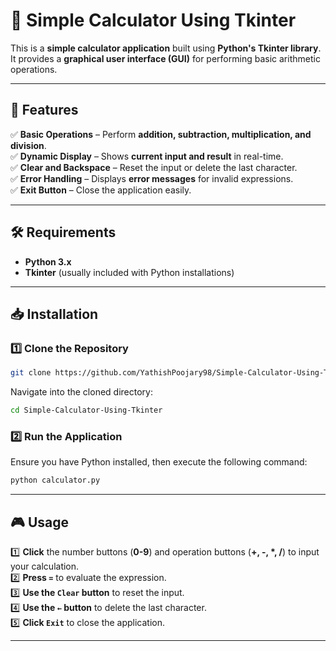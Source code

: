 # 🧮 Simple Calculator Using Tkinter

This is a **simple calculator application** built using **Python's Tkinter library**. It provides a **graphical user interface (GUI)** for performing basic arithmetic operations.

---

## 🚀 Features

✅ **Basic Operations** – Perform **addition, subtraction, multiplication, and division**.  
✅ **Dynamic Display** – Shows **current input and result** in real-time.  
✅ **Clear and Backspace** – Reset the input or delete the last character.  
✅ **Error Handling** – Displays **error messages** for invalid expressions.  
✅ **Exit Button** – Close the application easily.  

---

## 🛠 Requirements

- **Python 3.x**  
- **Tkinter** (usually included with Python installations)  

---

## 📥 Installation

### 1️⃣ Clone the Repository

```bash
git clone https://github.com/YathishPoojary98/Simple-Calculator-Using-Tkinter.git
```

Navigate into the cloned directory:

```bash
cd Simple-Calculator-Using-Tkinter
```

### 2️⃣ Run the Application

Ensure you have Python installed, then execute the following command:

```bash
python calculator.py
```

---

## 🎮 Usage

1️⃣ **Click** the number buttons (**0-9**) and operation buttons (**+, -, *, /**) to input your calculation.  
2️⃣ **Press `=`** to evaluate the expression.  
3️⃣ **Use the `Clear` button** to reset the input.  
4️⃣ **Use the `←` button** to delete the last character.  
5️⃣ **Click `Exit`** to close the application.  

---

